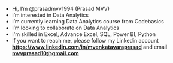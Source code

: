 - Hi, I’m @prasadmvv1994 (Prasad MVV)
- I’m interested in Data Analytics
- I’m currently learning Data Analytics course from Codebasics
- I’m looking to collaborate on Data Analytics
- I'm skilled in Excel, Advance Excel, SQL, Power BI, Python
- If you want to reach me, please follow my Linkedin account **https://www.linkedin.com/in/mvenkatavaraprasad** and email **mvvprasad10@gmail.com**


<!---
prasadmvv1994/prasadmvv1994 is a ✨ special ✨ repository because its `README.md` (this file) appears on your GitHub profile.
You can click the Preview link to take a look at your changes.
--->
